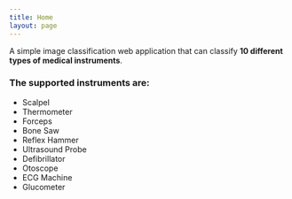 ```yaml
---
title: Home
layout: page
---
```


A simple image classification web application that can classify **10 different types of medical instruments**.

### The supported instruments are:
- Scalpel
- Thermometer
- Forceps
- Bone Saw
- Reflex Hammer
- Ultrasound Probe
- Defibrillator
- Otoscope
- ECG Machine
- Glucometer